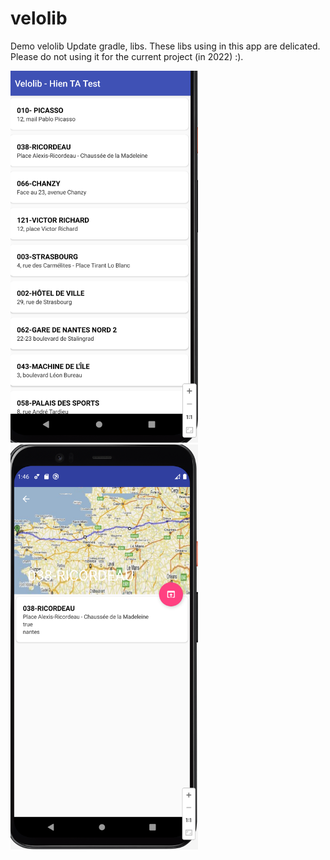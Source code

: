 # velolib
Demo velolib
Update gradle, libs.
These libs using in this app are delicated. Please do not using it for the current project (in 2022) :).

<img src="https://github.com/hientx-seta/velolib-update/blob/main/apk-image/List.png" width="300">

<img src="https://github.com/hientx-seta/velolib-update/blob/main/apk-image/Detail.png" width="300">
